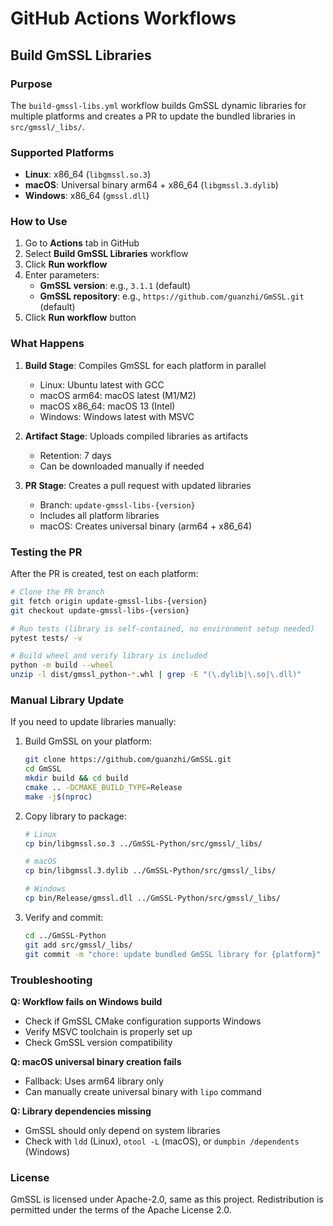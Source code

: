 # GitHub Actions Workflows

## Build GmSSL Libraries

### Purpose

The `build-gmssl-libs.yml` workflow builds GmSSL dynamic libraries for multiple platforms and creates a PR to update the bundled libraries in `src/gmssl/_libs/`.

### Supported Platforms

- **Linux**: x86_64 (`libgmssl.so.3`)
- **macOS**: Universal binary arm64 + x86_64 (`libgmssl.3.dylib`)
- **Windows**: x86_64 (`gmssl.dll`)

### How to Use

1. Go to **Actions** tab in GitHub
2. Select **Build GmSSL Libraries** workflow
3. Click **Run workflow**
4. Enter parameters:
   - **GmSSL version**: e.g., `3.1.1` (default)
   - **GmSSL repository**: e.g., `https://github.com/guanzhi/GmSSL.git` (default)
5. Click **Run workflow** button

### What Happens

1. **Build Stage**: Compiles GmSSL for each platform in parallel
   - Linux: Ubuntu latest with GCC
   - macOS arm64: macOS latest (M1/M2)
   - macOS x86_64: macOS 13 (Intel)
   - Windows: Windows latest with MSVC

2. **Artifact Stage**: Uploads compiled libraries as artifacts
   - Retention: 7 days
   - Can be downloaded manually if needed

3. **PR Stage**: Creates a pull request with updated libraries
   - Branch: `update-gmssl-libs-{version}`
   - Includes all platform libraries
   - macOS: Creates universal binary (arm64 + x86_64)

### Testing the PR

After the PR is created, test on each platform:

```bash
# Clone the PR branch
git fetch origin update-gmssl-libs-{version}
git checkout update-gmssl-libs-{version}

# Run tests (library is self-contained, no environment setup needed)
pytest tests/ -v

# Build wheel and verify library is included
python -m build --wheel
unzip -l dist/gmssl_python-*.whl | grep -E "(\.dylib|\.so|\.dll)"
```

### Manual Library Update

If you need to update libraries manually:

1. Build GmSSL on your platform:
   ```bash
   git clone https://github.com/guanzhi/GmSSL.git
   cd GmSSL
   mkdir build && cd build
   cmake .. -DCMAKE_BUILD_TYPE=Release
   make -j$(nproc)
   ```

2. Copy library to package:
   ```bash
   # Linux
   cp bin/libgmssl.so.3 ../GmSSL-Python/src/gmssl/_libs/
   
   # macOS
   cp bin/libgmssl.3.dylib ../GmSSL-Python/src/gmssl/_libs/
   
   # Windows
   cp bin/Release/gmssl.dll ../GmSSL-Python/src/gmssl/_libs/
   ```

3. Verify and commit:
   ```bash
   cd ../GmSSL-Python
   git add src/gmssl/_libs/
   git commit -m "chore: update bundled GmSSL library for {platform}"
   ```

### Troubleshooting

**Q: Workflow fails on Windows build**
- Check if GmSSL CMake configuration supports Windows
- Verify MSVC toolchain is properly set up
- Check GmSSL version compatibility

**Q: macOS universal binary creation fails**
- Fallback: Uses arm64 library only
- Can manually create universal binary with `lipo` command

**Q: Library dependencies missing**
- GmSSL should only depend on system libraries
- Check with `ldd` (Linux), `otool -L` (macOS), or `dumpbin /dependents` (Windows)

### License

GmSSL is licensed under Apache-2.0, same as this project.
Redistribution is permitted under the terms of the Apache License 2.0.


